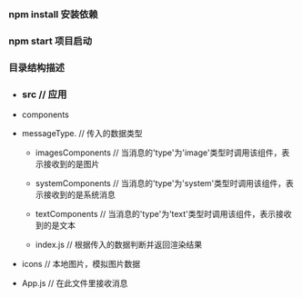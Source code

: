 ### npm install 安装依赖

### npm start 项目启动

### 目录结构描述

- ### src       // 应用

- components 

- messageType.    // 传入的数据类型

  -  imagesComponents     // 当消息的'type'为'image'类型时调用该组件，表示接收到的是图片
  -  systemComponents     // 当消息的'type'为'system'类型时调用该组件，表示接收到的是系统消息
  - textComponents     // 当消息的'type'为'text'类型时调用该组件，表示接收到的是文本

  - index.js     // 根据传入的数据判断并返回渲染结果

-  icons      // 本地图片，模拟图片数据

-  App.js     // 在此文件里接收消息
